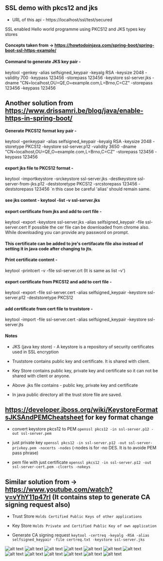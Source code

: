 ## SSL demo with pkcs12 and jks

- URL of this api - https://localhost/ssl/test/secured

SSL enabled Hello world programme using PKCS12 and JKS types key stores

#### Concepts taken from -> https://howtodoinjava.com/spring-boot/spring-boot-ssl-https-example/

#### Command to generate JKS key pair -
  keytool -genkey -alias selfsigned_keypair -keyalg RSA -keysize 2048 -validity 700 -keypass 123456 -storepass 123456 -keystore ssl-server.jks -dname "CN=localhost,OU=QE,O=example.com,L=Brno,C=CZ" -storepass 123456 -keypass 123456

## Another solution from https://www.drissamri.be/blog/java/enable-https-in-spring-boot/

#### Generate PKCS12 format key pair - 
  keytool -genkeypair -alias selfsigned_keypair -keyalg RSA -keysize 2048 -storetype PKCS12 -keystore ssl-server.p12 -validity 3650 -dname "CN=localhost,OU=QE,O=example.com,L=Brno,C=CZ" -storepass 123456 -keypass 123456
#### export jks file to PKCS12  format -
   keytool -importkeystore -srckeystore ssl-server.jks -destkeystore ssl-server-from-jks.p12 -deststoretype PKCS12 -srcstorepass 123456 -deststorepass 123456
   `n this case be careful 'alias' should remain same.

#### see jks content - keytool -list -v ssl-server.jks

#### export certificate from jks and add to cert file - 
  keytool -export -keystore ssl-server.jks -alias selfsigned_keypair -file ssl-server.cert
  If possible the cer file can be downloaded from chrome also. While downloading you can provide any password on prompt.

#### This certificate can be added to jre's certifacate file also instead of setting it in java code after changing to jts.
  
#### Print certificate content - 
  keytool -printcert -v -file ssl-server.crt (It is same as list -v')
#### export certificate from PKCS12 and add to cert file - 
  keytool -export -file ssl-server.cert -alias selfsigned_keypair -keystore ssl-server.p12 -deststoretype PKCS12
#### add certificate from cert file to truststore -
  keytool -import -file ssl-server.cert -alias selfsigned_keypair -keystore ssl-server.jts

#### Notes
- JKS (java key store) - A keystore is a repository of security certificates used in SSL encryption
- Truststore contains public key and certificate. It is shared with client.
- Key Store contains public key, private key and certificate so it can not be shared with client or anyone. 
- Above .jks file contains - public key, private key and certificate

- In java public directory all the trust store file are saved.

## https://developer.jboss.org/wiki/KeystoreFormatsJKSAndPEMCheatsheet for key format change
- convert keystore pkcs12 to PEM
  `openssl pkcs12 -in ssl-server.p12 -out ssl-server.pem`
  
- just private key
  `openssl pkcs12 -in ssl-server.p12 -out ssl-server-privkey.pem -nocerts -nodes` (-nodes is for -no DES. It is to avoide PEM pass phrase)
  
- pem file with just certificate
  `openssl pkcs12 -in ssl-server.p12 -out ssl-server-cert.pem -clcerts -nokeys`

## Similar solution from -> https://www.youtube.com/watch?v=vYhY11p47rI (It contains step to generate CA signing request also)
- Trust Store `Holds Certified Public Keys of other applications`
- Key Store `Holds Private and Certified Public Key of own application`

- Generate CA signing request `keytool -certreq -keyalg -RSA -alias selfsigned_keypair -file certreq.txt -keystore ssl-server.jks`

![alt text](D:\Data\study\devl\projects\ssl\ssl-demo\ssl-demo-pkcs12-jks\images\1.jpg)
![alt text](D:\Data\study\devl\projects\ssl\ssl-demo\ssl-demo-pkcs12-jks\images\2.jpg)
![alt text](D:\Data\study\devl\projects\ssl\ssl-demo\ssl-demo-pkcs12-jks\images\3.jpg)
![alt text](D:\Data\study\devl\projects\ssl\ssl-demo\ssl-demo-pkcs12-jks\images\4.jpg)
![alt text](D:\Data\study\devl\projects\ssl\ssl-demo\ssl-demo-pkcs12-jks\images\5.jpg)
![alt text](D:\Data\study\devl\projects\ssl\ssl-demo\ssl-demo-pkcs12-jks\images\6.jpg)
![alt text](D:\Data\study\devl\projects\ssl\ssl-demo\ssl-demo-pkcs12-jks\images\7.jpg)
![alt text](D:\Data\study\devl\projects\ssl\ssl-demo\ssl-demo-pkcs12-jks\images\8.jpg)
![alt text](D:\Data\study\devl\projects\ssl\ssl-demo\ssl-demo-pkcs12-jks\images\9.jpg)
![alt text](D:\Data\study\devl\projects\ssl\ssl-demo\ssl-demo-pkcs12-jks\images\10.jpg)
![alt text](D:\Data\study\devl\projects\ssl\ssl-demo\ssl-demo-pkcs12-jks\images\11.jpg)
![alt text](D:\Data\study\devl\projects\ssl\ssl-demo\ssl-demo-pkcs12-jks\images\1.jpg)
![alt text](D:\Data\study\devl\projects\ssl\ssl-demo\ssl-demo-pkcs12-jks\images\1.jpg)


